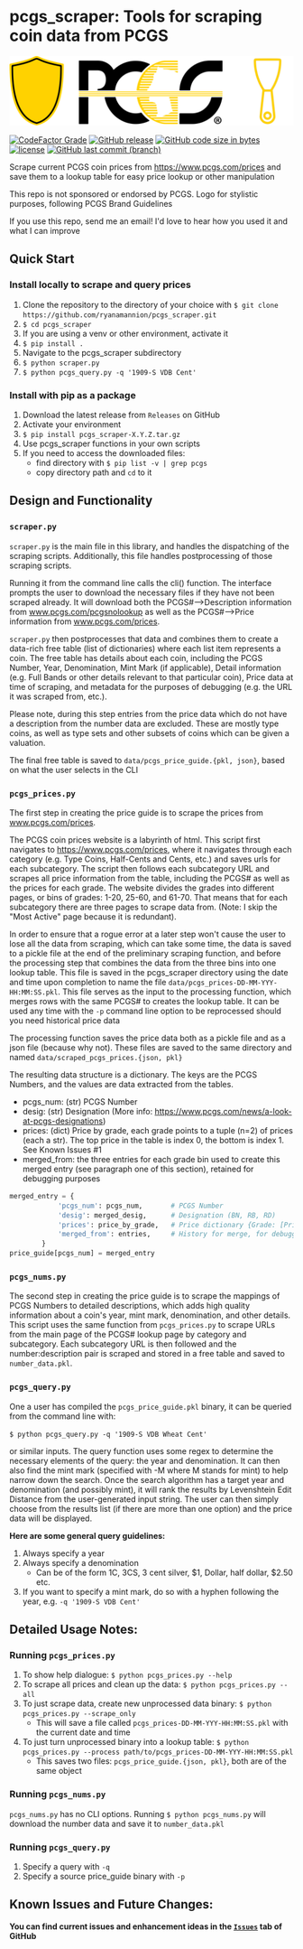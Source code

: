 # pcgs_scraper: Tools for scraping coin data from PCGS

![pcgs_scraper_logo](pcgs_logo_and_scraper.png)

[![CodeFactor Grade](https://img.shields.io/codefactor/grade/github/ryanamannion/pcgs_scraper?color=brightgreen)](https://www.codefactor.io/repository/github/ryanamannion/pcgs_scraper/overview/main)
[![GitHub release](https://img.shields.io/github/v/release/ryanamannion/pcgs_scraper?include_prereleases)](https://github.com/ryanamannion/pcgs_scraper/releases)
[![GitHub code size in bytes](https://img.shields.io/github/languages/code-size/ryanamannion/pcgs_scraper)](https://github.com/ryanamannion/pcgs_scraper)
[![license](https://img.shields.io/badge/license-CC0-brightgreen)](https://github.com/ryanamannion/pcgs_scraper/blob/main/LICENSE.txt)
[![GitHub last commit (branch)](https://img.shields.io/github/last-commit/ryanamannion/pcgs_scraper/main)](https://github.com/ryanamannion/pcgs_scraper/commits/main)

Scrape current PCGS coin prices from https://www.pcgs.com/prices and save them to a lookup table for easy price lookup 
or other manipulation

This repo is not sponsored or endorsed by PCGS. Logo for stylistic purposes, following PCGS Brand Guidelines

If you use this repo, send me an email! I'd love to hear how you used it and what I can improve

## Quick Start

### Install locally to scrape and query prices
1. Clone the repository to the directory of your choice with `$ git clone https://github.com/ryanamannion/pcgs_scraper.git`
2. `$ cd pcgs_scraper`
3. If you are using a venv or other environment, activate it
4. `$ pip install .`
5. Navigate to the pcgs_scraper subdirectory
6. `$ python scraper.py`
7. `$ python pcgs_query.py -q '1909-S VDB Cent'`

### Install with pip as a package
1. Download the latest release from `Releases` on GitHub
2. Activate your environment
3. `$ pip install pcgs_scraper-X.Y.Z.tar.gz`
4. Use pcgs_scraper functions in your own scripts
5. If you need to access the downloaded files:
    * find directory with `$ pip list -v | grep pcgs`
    * copy directory path and `cd` to it

## Design and Functionality

### `scraper.py`

`scraper.py` is the main file in this library, and handles the dispatching of the scraping scripts. Additionally, this file handles postprocessing of those scraping scripts.

Running it from the command line calls the cli() function.
The interface prompts the user to download the necessary files if they have not been scraped already. It will download
both the PCGS#-->Description information from www.pcgs.com/pcgsnolookup as well as the PCGS#-->Price information from
www.pcgs.com/prices. 

`scraper.py` then postprocesses that data and combines them to create a data-rich free table
(list of dictionaries) where each list item represents a coin. The free table has details about each coin, including the 
PCGS Number, Year, Denomination, Mint Mark (if applicable), Detail information (e.g. Full Bands or other details 
relevant to that particular coin), Price data at time of scraping, and metadata for the purposes of debugging (e.g. the URL it was
scraped from, etc.). 

Please note, during this step entries from the price data which do not have a description from the number data are 
excluded. These are mostly type coins, as well as type sets and other subsets of coins which can be given a valuation.

The final free table is saved to `data/pcgs_price_guide.{pkl, json}`, based on what the user selects in the CLI

### `pcgs_prices.py`

The first step in creating the price guide is to scrape the prices from www.pcgs.com/prices. 

The PCGS coin prices website is a labyrinth of html. This script first navigates to https://www.pcgs.com/prices, where
it navigates through each category (e.g. Type Coins, Half-Cents and Cents, etc.) and saves urls for each subcategory. 
The script then follows each subcategory URL and scrapes all price information from the table, including the PCGS# as
well as the prices for each grade. The website divides the grades into different pages, or bins of grades: 1-20, 25-60,
and 61-70. That means that for each subcategory there are three pages to scrape data from. (Note: I skip the 
"Most Active" page because it is redundant).

In order to ensure that a rogue error at a later step won't cause the user to lose all the data from scraping, which can
take some time, the data is saved to a pickle file at the end of the preliminary scraping function, and before the 
processing step that combines the data from the three bins into one lookup table. 
This file is saved in the pcgs_scraper directory using the date and time upon
completion to name the file `data/pcgs_prices-DD-MM-YYY-HH:MM:SS.pkl`. This file serves as the input to the 
processing function, which merges rows with the same PCGS# to creates the lookup table. It can be used any time with the 
`-p` command line option to be reprocessed should you need historical price data

The processing function saves the price data both as a pickle file and as a json file (because why not). These  files are saved to the same directory and named `data/scraped_pcgs_prices.{json, pkl}`

The resulting data structure is a dictionary. The keys are the PCGS Numbers, and the values are 
data extracted from the tables. 
- pcgs_num: (str) PCGS Number
- desig: (str) Designation (More info: https://www.pcgs.com/news/a-look-at-pcgs-designations)
- prices: (dict) Price by grade, each grade points to a tuple (n=2) of prices (each a str). The top price in the table 
  is index 0, the bottom is index 1. See Known Issues #1
- merged_from: the three entries for each grade bin used to create this merged entry (see paragraph one of this 
  section), retained for debugging purposes

```python
merged_entry = {
            'pcgs_num': pcgs_num,       # PCGS Number
            'desig': merged_desig,      # Designation (BN, RB, RD)
            'prices': price_by_grade,   # Price dictionary {Grade: [Price, Price+]}
            'merged_from': entries,     # History for merge, for debugging
        }
price_guide[pcgs_num] = merged_entry
```

### `pcgs_nums.py`

The second step in creating the price guide is to scrape the mappings of PCGS Numbers to detailed descriptions, which
adds high quality information about a coin's year, mint mark, denomination, and other details. This script uses the same
function from `pcgs_prices.py` to scrape URLs from the main page of the PCGS# lookup page by category and subcategory.
Each subcategory URL is then followed and the number:description pair is scraped and stored in a free table and saved to
`number_data.pkl`.


### `pcgs_query.py`

One a user has compiled the `pcgs_price_guide.pkl` binary, it can be queried from the command line with:

`$ python pcgs_query.py -q '1909-S VDB Wheat Cent'` 

or similar inputs. The query function uses some regex to determine the necessary elements of the query: the year and
denomination. It can then also find the mint mark (specified with -M where M stands for mint) to help narrow down
the search. Once the search algorithm has a target year and denomination (and possibly mint), it will rank the
results by Levenshtein Edit Distance from the user-generated input string. The user can then simply choose from the 
results list (if there are more than one option) and the price data will be displayed.

**Here are some general query guidelines:**

1. Always specify a year
2. Always specify a denomination
    * Can be of the form 1C, 3CS, 3 cent silver, $1, Dollar, half dollar, $2.50 etc.
3. If you want to specify a mint mark, do so with a hyphen following the year, e.g. `-q '1909-S VDB Cent'`


## Detailed Usage Notes:

### Running `pcgs_prices.py`
1. To show help dialogue: `$ python pcgs_prices.py --help`
2. To scrape all prices and clean up the data: `$ python pcgs_prices.py --all`
3. To just scrape data, create new unprocessed data binary: `$ python pcgs_prices.py --scrape_only`
    * This will save a file called `pcgs_prices-DD-MM-YYY-HH:MM:SS.pkl` with the current date and time
4. To just turn unprocessed binary into a lookup table: `$ python pcgs_prices.py --process path/to/pcgs_prices-DD-MM-YYY-HH:MM:SS.pkl`
    * This saves two files: `pcgs_price_guide.{json, pkl}`, both are of the same object 
    
### Running `pcgs_nums.py`

`pcgs_nums.py` has no CLI options. Running `$ python pcgs_nums.py` will download the number data and save it to 
`number_data.pkl`

### Running `pcgs_query.py`

1. Specify a query with `-q`
2. Specify a source price_guide binary with `-p`

## Known Issues and Future Changes:

**You can find current issues and enhancement ideas in the [`Issues`](https://github.com/ryanamannion/pcgs_scraper/issues) tab of GitHub**
